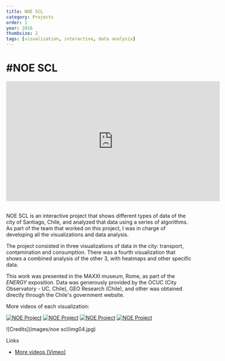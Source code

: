 ```yaml
---
title: NOE SCL
category: Projects
order: 1
year: 2016
thumbsize: 2
tags: [visualization, interactive, data analysis]
---
```


# #NOE SCL

<iframe src="https://player.vimeo.com/video/63709405?title=0&byline=0&portrait=0" width="580" height="326" frameborder="0" webkitallowfullscreen mozallowfullscreen allowfullscreen></iframe>
&nbsp;

NOE SCL is an interactive project that shows different types of data of the city of Santiago, Chile, and analyzed that data using a series of algorithms. As part of the team that worked on this project, I was in charge of developing all the visualizations and data analysis.

The project consisted in three visualizations of data in the city: transport, contamination and consumption. There was a fourth visualization that shows a combined analysis of the other 3, with heatmaps and other specific data.

This work was presented in the MAXXI museum, Rome, as part of the *ENERGY* exposition. Data was generously provided by the OCUC (City Observatory - UC, Chile), GEO Research (Chile), and other was obtained directly through the Chile's government website.

More videos of each visualization:
<div class="videostrip">
<a href="https://vimeo.com/63725639"><img src="https://i.vimeocdn.com/video/434106449_780x439.webp" alt="NOE Project"/></a>
<a href="https://vimeo.com/63725638"><img src="https://i.vimeocdn.com/video/434106774_780x439.webp" alt="NOE Project"/></a>
<a href="https://vimeo.com/63725636"><img src="https://i.vimeocdn.com/video/434105812_780x439.webp" alt="NOE Project"/></a>
<a href="https://vimeo.com/63725640"><img src="https://i.vimeocdn.com/video/434106919_780x439.webp" alt="NOE Project"/></a>
</div>


![Credits](images/noe scl/img04.jpg)


Links
- [More videos (Vimeo)](https://vimeo.com/user17606053)
